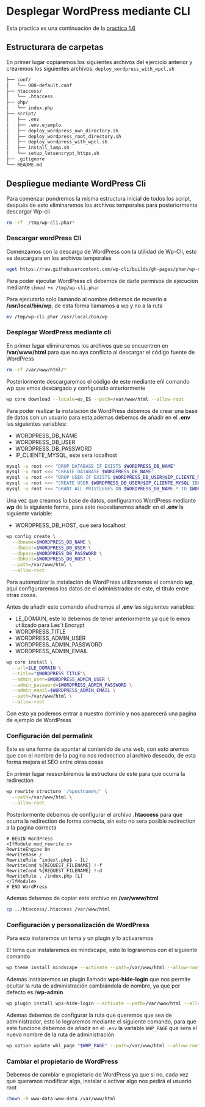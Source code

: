 # Desplegar WordPress mediante CLI

Esta practica es una continuación de la [practica 1.6](https://github.com/ArturoCarrilloJimenez/Practica-daw-1.6)

## Estructurara de carpetas

En primer lugar copiaremos los siguientes archivos del ejercicio anterior y crearemos los siguientes archivos: `deploy_wordpress_with_wpcl.sh`

```sh
├── conf/
│   └── 000-default.conf
├── htaccess/
│   └── .htaccess
├── php/
│   └── index.php
├── script/
│   ├── .env
│   ├── .env.ejemplo
│   ├── deploy_wordpress_own_directory.sh
│   ├── deploy_wordpress_root_directory.sh
│   ├── deploy_wordpress_with_wpcl.sh
│   ├── install_lamp.sh
│   └── setup_letsencrypt_https.sh
├── .gitignore
└── README.md
```

## Despliegue mediante WordPress Cli

Para comenzar pondremos la misma estructura inicial de todos los script, después de esto eliminaremos los archivos temporales para posteriormente descargar Wp-cli

``` sh
rm -rf  /tmp/wp-cli.phar*
```
### Descargar wordPress Cli

Comenzamos con la descarga de WordPress con la utilidad de Wp-Cli, esto se descargara en los archivos temporales

``` sh
wget https://raw.githubusercontent.com/wp-cli/builds/gh-pages/phar/wp-cli.phar -P /tmp
```

Para poder ejecutar WordPress cli debemos de darle permisos de ejecución mediante `chmod +x /tmp/wp-cli.phar`

Para ejecutarlo solo llamando al nombre debemos de moverlo a __/usr/local/bin/wp__, de esta forma llamamos a wp y no a la ruta

``` sh
mv /tmp/wp-cli.phar /usr/local/bin/wp
```

### Desplegar WordPress mediante cli

En primer lugar eliminaremos los archivos que se encuentren en __/var/www/html__ para que no aya conflicto al descargar el código fuente de WordPress

``` sh
rm -rf /var/www/html/*
```

Posteriormente descargaremos el código de este mediante eñl comando wp que emos descargado y configurado anteriormente

``` sh
wp core download --locale=es_ES --path=/var/www/html --allow-root
```

Para poder realizar la instalación de WordPress debemos de crear una base de datos con un usuario para esta,ademas debemos de añadir en el __.env__ las siguientes variables:
* WORDPRESS_DB_NAME
* WORDPRESS_DB_USER
* WORDPRESS_DB_PASSWORD
* IP_CLIENTE_MYSQL, este sera localhost


``` sh
mysql -u root <<< "DROP DATABASE IF EXISTS $WORDPRESS_DB_NAME"
mysql -u root <<< "CREATE DATABASE $WORDPRESS_DB_NAME"
mysql -u root <<< "DROP USER IF EXISTS $WORDPRESS_DB_USER@$IP_CLIENTE_MYSQL"
mysql -u root <<< "CREATE USER $WORDPRESS_DB_USER@$IP_CLIENTE_MYSQL IDENTIFIED BY '$WORDPRESS_DB_PASSWORD'"
mysql -u root <<< "GRANT ALL PRIVILEGES ON $WORDPRESS_DB_NAME.* TO $WORDPRESS_DB_USER@$IP_CLIENTE_MYSQL"
```

Una vez que creamos la base de datos, configuramos WordPress mediante __wp__ de la siguiente forma, para esto necesitaremos añadir en el __.env__ la siguiente variable:
* WORDPRESS_DB_HOST, que sera localhost

``` sh
wp config create \
  --dbname=$WORDPRESS_DB_NAME \
  --dbuser=$WORDPRESS_DB_USER \
  --dbpass=$WORDPRESS_DB_PASSWORD \
  --dbhost=$WORDPRESS_DB_HOST \
  --path=/var/www/html \
  --allow-root
```

Para automatizar la instalación de WordPress utilizaremos el comando __wp__, aquí configuraremos los datos de el administrador de este, el titulo entre otras cosas.

Antes de añadir este comando añadiremos al __.env__ las siguientes variables:
* LE_DOMAIN, este lo debemos de tener anteriormente ya que lo emos utilizado para Les`t Encrypt
* WORDPRESS_TITLE
* WORDPRESS_ADMIN_USER
* WORDPRESS_ADMIN_PASSWORD
* WORDPRESS_ADMIN_EMAIL

``` sh
wp core install \
  --url=$LE_DOMAIN \
  --title="$WORDPRESS_TITLE"\
  --admin_user=$WORDPRESS_ADMIN_USER \
  --admin_password=$WORDPRESS_ADMIN_PASSWORD \
  --admin_email=$WORDPRESS_ADMIN_EMAIL \
  --path=/var/www/html \
  --allow-root  
```

Con esto ya podemos entrar a nuestro dominio y nos aparecerá una pagina de ejemplo de WordPress

### Configuración del permalink

Este es una forma de apuntar al contenido de una web, con esto aremos que con el nombre de la pagina nos redirection al archivo deseado, de esta forma mejora el SEO entre otras cosas

En primer lugar reescribiremos la estructura de este para que ocurra la redirection

``` sh
wp rewrite structure '/%postname%/' \
  --path=/var/www/html \
  --allow-root
```

Posteriormente debemos de configurar el archivo __.htaccess__ para que ocurra la redirection de forma correcta, sin esto no sera posible redirection a la pagina correcta

```
# BEGIN WordPress
<IfModule mod_rewrite.c>
RewriteEngine On
RewriteBase /
RewriteRule ^index\.php$ - [L]
RewriteCond %{REQUEST_FILENAME} !-f
RewriteCond %{REQUEST_FILENAME} !-d
RewriteRule . /index.php [L]
</IfModule>
# END WordPress
```

Ademas debemos de copiar este archivo en __/var/www/html__

``` sh
cp ../htaccess/.htaccess /var/www/html
```

### Configuración y personalización de WordPress

Para esto instaremos un tema y un plugin y lo activaremos

El tema que instalaremos es mindscape, esto lo lograremos con el siguiente comando 

``` sh
wp theme install mindscape --activate --path=/var/www/html --allow-root
```

Ademas instalaremos un plugin llamado __wps-hide-login__ que nos permite ocultar la ruta de administración cambiándola de nombre, ya que por defecto es /__wp-admin__

``` sh
wp plugin install wps-hide-login --activate --path=/var/www/html --allow-root
```

Ademas debemos de configurar la ruta que queremos que sea de administrador, esto lo lograremos mediante el siguiente comando, para que este funcione debemos de añadir en el ``.env`` la variable ``WHP_PAGE`` que sera el nuevo nombre de la ruta de administración

``` sh
wp option update whl_page "$WHP_PAGE" --path=/var/www/html --allow-root
```

### Cambiar el propietario de WordPress

Debemos de cambiar e propietario de WordPress ya que si no, cada vez que queramos modificar algo, instalar o activar algo nos pedirá el usuario root

``` sh
chown -R www-data:www-data /var/www/html
```
